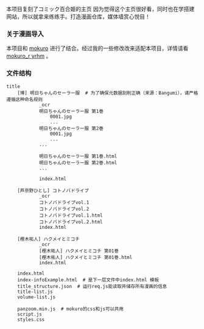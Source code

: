 本项目复刻了コミック百合姫的主页
因为觉得这个主页很好看，同时也在学搭建网站，所以就拿来练练手。打造漫画仓库，媒体墙赏心悦目！

### 关于漫画导入
本项目和 [mokuro](https://github.com/kha-white/mokuro) 进行了结合。经过我的一些修改改来适配本项目，详情请看  [mokuro_r yrhm](https://github.com/raindrop213/mokuro_r/tree/yrhm/) 。


### 文件结构
```
title
    [博] 明日ちゃんのセーラー服  # 为了确保元数据刮削正确（来源：Bangumi），请严格遵循这种命名规则
            _ocr
            明日ちゃんのセーラー服 第1巻
                0001.jpg
                ...
            明日ちゃんのセーラー服 第2巻
                0001.jpg
                ...
            ...

            明日ちゃんのセーラー服 第1巻.html
            明日ちゃんのセーラー服 第2巻.html
            ...

            index.html

    [芦奈野ひとし] コトノバドライブ
            _ocr
            コトノバドライブvol.1
            コトノバドライブvol.2
            コトノバドライブvol.1.html
            コトノバドライブvol.2.html
            index.html

    [樫木祐人] ハクメイとミコチ
            _ocr
            [樫木祐人] ハクメイとミコチ 第01巻
            [樫木祐人] ハクメイとミコチ 第01巻.html
            index.html

    index.html
    index-infoExample.html  # 是下一层文件中index.html 模板
	title_structure.json  # 运行req.js能读取并储存所有漫画的信息
	title-list.js
	volume-list.js

    panzoom.min.js  # mokuro的css和js可以共用
    script.js
    styles.css
```
